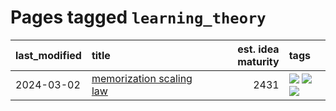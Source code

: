 # Pages tagged `learning_theory`

|last_modified|title|est. idea maturity|tags
|:---|:---|---:|:---|
|2024-03-02|[memorization scaling law](../memorization_scaling_law.md)|2431|[![](https://img.shields.io/badge/tag-experimental-fe4dc)](../tags/experimental.md) [![](https://img.shields.io/badge/tag-learning_theory-e839f4)](../tags/learning_theory.md) [![](https://img.shields.io/badge/tag-scaling-b08442)](../tags/scaling.md)|